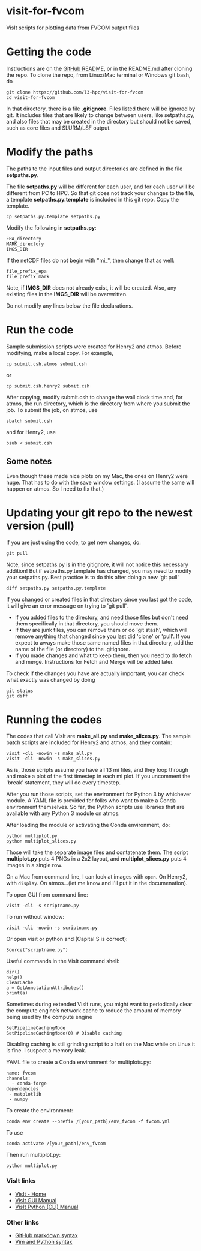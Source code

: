 # visit-for-fvcom
VisIt scripts for plotting data from FVCOM output files

# Getting the code
Instructions are on the [GitHub README](https://github.com/l3-hpc/visit-for-fvcom#readme), or in the README.md after cloning the repo.  To clone the repo, from Linux/Mac terminal or Windows git bash, do
```
git clone https://github.com/l3-hpc/visit-for-fvcom
cd visit-for-fvcom
```

In that directory, there is a file **.gitignore**.  Files listed there will be ignored by git.  It includes files that are likely to change between users, like setpaths.py, and also files that may be created in the directory but should not be saved, such as core files and SLURM/LSF output.

# Modify the paths
The paths to the input files and output directories are defined in the file **setpaths.py**.

The file **setpaths.py** will be different for each user, and for each user will be different from PC to HPC.  So that git does not track your changes to the file, a template **setpaths.py.template** is included in this git repo.  Copy the template.
```
cp setpaths.py.template setpaths.py
```
Modify the following in **setpaths.py**:
```
EPA_directory
MARK_directory
IMGS_DIR
```
If the netCDF files do not begin with "mi_", then change that as well:
```
file_prefix_epa
file_prefix_mark
```
Note, if **IMGS_DIR** does not already exist, it will be created.  Also, any existing files in the **IMGS_DIR** will be overwritten.  

Do not modify any lines below the file declarations.

# Run the code
Sample submission scripts were created for Henry2 and atmos.  Before modifying, make a local copy.  For example,
```
cp submit.csh.atmos submit.csh
```
or
```
cp submit.csh.henry2 submit.csh
```

After copying, modify submit.csh to change the wall clock time and, for atmos, the run directory, which is the directory from where you submit the job.  To submit the job, on atmos, use 
```
sbatch submit.csh
```
and for Henry2, use
```
bsub < submit.csh
```



## Some notes 

Even though these made nice plots on my Mac, the ones on Henry2 were huge.  That has to do with the save window settings.  (I assume the same will happen on atmos.  So I need to fix that.)

# Updating your git repo to the newest version (pull)

If you are just using the code, to get new changes, do:
```
git pull
```

Note, since setpaths.py is in the gitignore, it will not notice this necessary addition!  But if setpaths.py.template has changed, you may need to modify your setpaths.py.  Best practice is to do this after doing a new 'git pull'
```
diff setpaths.py setpaths.py.template
```

If you changed or created files in that directory since you last got the code, it will give an error message on trying to 'git pull'.  
 - If you added files to the directory, and need those files but don't need them specifically in that directory, you should move them.
 - If they are junk files, you can remove them or do 'git stash', which will remove anything that changed since you last did 'clone' or 'pull'.  If you expect to aways make those same named files in that directory, add the name of the file (or directory) to the .gitignore.
 - If you made changes and what to keep them, then you need to do fetch and merge.  Instructions for Fetch and Merge will be added later. 

To check if the changes you have are actually important, you can check what exactly was changed by doing
```
git status
git diff
```

# Running the codes

The codes that call VisIt are **make_all.py** and **make_slices.py**.  The sample batch scripts are included for Henry2 and atmos, and they contain:
```
visit -cli -nowin -s make_all.py
visit -cli -nowin -s make_slices.py
```

As is, those scripts assume you have all 13 mi files, and they loop through and make a plot of the first timestep in each mi plot.  If you uncomment the 'break' statement, they will do every timestep.

After you run those scripts, set the environment for Python 3 by whichever module.  A YAML file is provided for folks who want to make a Conda environment themselves.  So far, the Python scripts use libraries that are available with any Python 3 module on atmos.

After loading the module or activating the Conda environment, do:
```
python multiplot.py
python multiplot_slices.py
```

Those will take the separate image files and contatenate them.  The script **multiplot.py** puts 4 PNGs in a 2x2 layout,  and **multiplot_slices.py** puts 4 images in a single row.

On a Mac from command line, I can look at images with `open`.  On Henry2, with `display`.  On atmos...(let me know and I'll put it in the documenation).



To open GUI from command line:
```
visit -cli -s scriptname.py
```
To run without window:
```
visit -cli -nowin -s scriptname.py
```
Or open visit or python and (Capital S is correct):
```
Source("scriptname.py")
```

Useful commands in the VisIt command shell:
```
dir()
help()
ClearCache
a = GetAnnotationAttributes()
print(a)
```

Sometimes during extended VisIt runs, you might want to periodically clear the compute engine’s network cache to reduce the amount of memory being used by the compute engine
```
SetPipelineCachingMode
SetPipelineCachingMode(0) # Disable caching
```

Disabling caching is still grinding script to a halt on the Mac while on Linux it is fine.  I suspect a memory leak.

YAML file to create a Conda environment for multiplots.py:
```
name: fvcom
channels:
  - conda-forge
dependencies:
 - matplotlib
 - numpy
```

To create the environment:
```
conda env create --prefix /[your_path]/env_fvcom -f fvcom.yml
```

To use
```
conda activate /[your_path]/env_fvcom
```
Then run multiplot.py:
```
python multiplot.py
```

### VisIt links
- [VisIt - Home](https://visit-dav.github.io/visit-website/index.html)
- [VisIt GUI Manual](https://visit-sphinx-github-user-manual.readthedocs.io/en/develop/gui_manual/index.html)
- [VisIt Python (CLI) Manual](https://visit-sphinx-github-user-manual.readthedocs.io/en/develop/cli_manual/index.html)

### Other links
- [GitHub markdown syntax](https://docs.github.com/en/github/writing-on-github/getting-started-with-writing-and-formatting-on-github/basic-writing-and-formatting-syntax)
- [Vim and Python syntax](https://wiki.python.org/moin/Vim)
